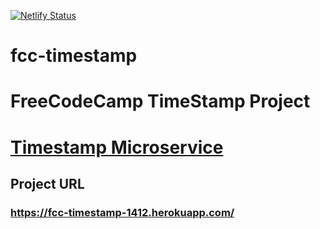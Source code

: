 

[![Netlify Status](https://api.netlify.com/api/v1/badges/2c074f37-8822-47f4-bfe6-3dea4b6bf7a8/deploy-status)](https://app.netlify.com/sites/quizzical-easley-fc799a/deploys)
# fcc-timestamp
FreeCodeCamp TimeStamp Project
=======

# [Timestamp Microservice](https://www.freecodecamp.org/learn/apis-and-microservices/apis-and-microservices-projects/timestamp-microservice)

## Project URL
### https://fcc-timestamp-1412.herokuapp.com/